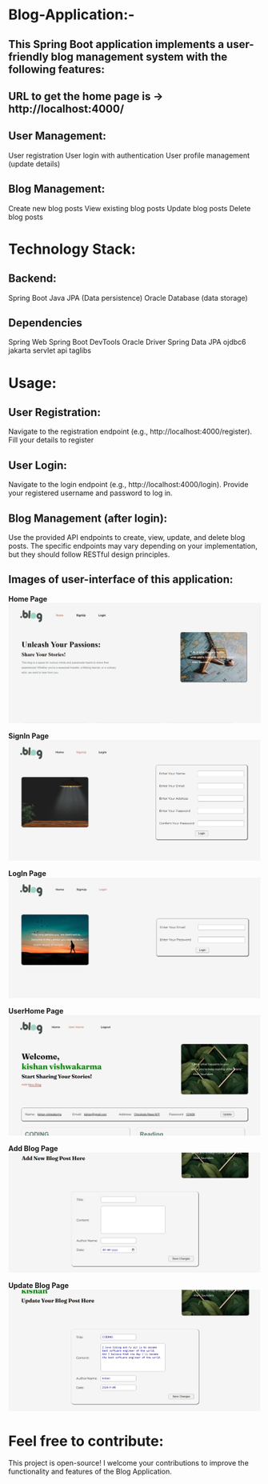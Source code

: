 # Blog-Application:-
## This Spring Boot application implements a user-friendly blog management system with the following features:
## URL to get the home page is -> http://localhost:4000/

## User Management:
  User registration
  User login with authentication
  User profile management (update details)

## Blog Management:
  Create new blog posts
  View existing blog posts
  Update blog posts
  Delete blog posts

# Technology Stack:
## Backend:
  Spring Boot
  Java
  JPA (Data persistence)
  Oracle Database (data storage)
## Dependencies
   Spring Web
   Spring Boot DevTools
   Oracle Driver
   Spring Data JPA
   ojdbc6
   jakarta servlet api
   taglibs


# Usage:
## User Registration:
Navigate to the registration endpoint (e.g., http://localhost:4000/register). Fill your details to register

## User Login:
Navigate to the login endpoint (e.g., http://localhost:4000/login). Provide your registered username and password to log in.

## Blog Management (after login):
Use the provided API endpoints to create, view, update, and delete blog posts. The specific endpoints may vary depending on your implementation, but they should follow RESTful design principles.


## Images of user-interface of this application:
**Home Page** 
![HomePageImage](./application-pages-image/homepage.png)

**SignIn Page**
![SignInPageImage](./application-pages-image/signinpage.png)

**LogIn Page**
![LoginPageImage](./application-pages-image/loginpage.png)

**UserHome Page**
![UserHomePageImage](./application-pages-image/userhome.png)

**Add Blog Page**
![AddNewBlogImage](./application-pages-image/addnewblogpage.png)

**Update Blog Page**
![UpdateUserDetailsImage](./application-pages-image/updateblogpage.png)

# Feel free to contribute:
This project is open-source! I welcome your contributions to improve the functionality and features of the Blog Application.
